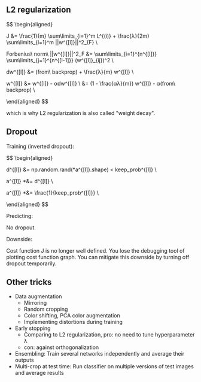 ﻿## L2 regularization

$$
\begin{aligned}

J &= \frac{1}{m} \sum\limits_{i=1}^m L^{(i)} + \frac{λ}{2m} \sum\limits_{l=1}^m ||w^{[l]}||^2_{F} \\

Forbenius\ norm\ ||w^{[l]}||^2_F &= \sum\limits_{i=1}^{n^{[l]}} \sum\limits_{j=1}^{n^{[l-1]}} (w^{[l]}_{ij})^2 \\

dw^{[l]} &= (from\ backprop) + \frac{λ}{m} w^{[l]} \\

w^{[l]}
&= w^{[l]} - αdw^{[l]} \\
&= (1 - \frac{αλ}{m}) w^{[l]} - α(from\ backprop) \\

\end{aligned}
$$

which is why L2 regularization is also called "weight decay".

## Dropout

Training (inverted dropout):

$$
\begin{aligned}

d^{[l]} &= np.random.rand(*a^{[l]}.shape) < keep\_prob^{[l]} \\

a^{[l]} *&= d^{[l]} \\

a^{[l]} *&= \frac{1}{keep\_prob^{[l]}} \\

\end{aligned}
$$

Predicting:

No dropout.

Downside:

Cost function J is no longer well defined. You lose the debugging tool of plotting cost function graph. You can mitigate this downside by turning off dropout temporarily.

## Other tricks

* Data augmentation
  * Mirroring
  * Random cropping
  * Color shifting, PCA color augmentation
  * Implementing distortions during training
* Early stopping
  * Comparing to L2 regularization, pro: no need to tune hyperparameter λ
  * con: against orthogonalization
* Ensembling: Train several networks independently and average their outputs
* Multi-crop at test time: Run classifier on multiple versions of test images and average results
